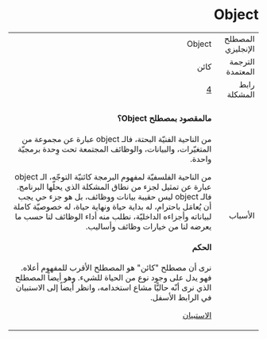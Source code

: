<div dir="rtl" align="right">

  <h1>Object</h1>

  <table>
    <tr>
      <td>المصطلح الإنجليزي</td>
      <td>Object</td>
    </tr>
    <tr>
      <td>الترجمة المعتمدة</td>
      <td>كائن</td>
    </tr>
    <tr>
      <td>رابط المشكلة</td>
      <td><a href="https://github.com/alhadhrami/ArabicOOPTerms/issues/4">4</a></td>
    </tr>
    <tr>
      <td>الأسباب</td>
      <td><p><div dir="rtl" align="right">

<h4>مالمقصود بمصطلح Object؟</h4>

<p>
من الناحية الفنيّة البحتة، فالـ
object 
عبارة عن مجموعة من المتغيّرات، والبيانات، والوظائف المجتمعة تحت وِحدة برمجيّة واحدة.
</p>

<p>
من الناحية الفلسفيّة لمفهوم البرمجة كائنيّة التوجّه، الـ
object 
عبارة عن تمثيل لجزء من نطاق المشكلة الذي يحلّها البرنامج. فالـ
object 
ليس حقيبة بيانات ووظائف، بل هو جزء حي يجب أن يُعامَل باحترام، له بداية حياة ونهاية حياة، له خصوصيّة كاملة لبياناته وأجزاءه الداخليّة، نطلب منه أداء الوظائف لنا حسب ما يعرضه لنا من خيارات وظائف وأساليب.
</p>

<h4>الحكم</h4>
<p>
نرى أن مصطلح "كائن" هو المصطلح الأقرب للمفهوم أعلاه. فهو يدل على وجود نوع من الحياة للشيء. وهو أيضاً المصطلح الذي نرى أنّه حاليًّا مشاع 
  استخدامه، وانظر أيضاً إلى الاستبيان في الرابط الأسفل.

[الاستبيان](https://twitter.com/a_alhadhrami/status/1018636409698242563)
</p>

</div></p></td>
    </tr>
  </table>
</div>